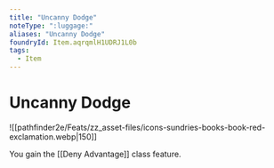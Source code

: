 ```yaml
---
title: "Uncanny Dodge"
noteType: ":luggage:"
aliases: "Uncanny Dodge"
foundryId: Item.aqrqmlH1UDRJ1L0b
tags:
  - Item
---
```


# Uncanny Dodge
![[pathfinder2e/Feats/zz_asset-files/icons-sundries-books-book-red-exclamation.webp|150]]

You gain the [[Deny Advantage]] class feature.

